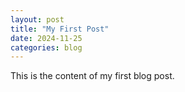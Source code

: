 ```yaml
---
layout: post
title: "My First Post"
date: 2024-11-25
categories: blog
---
```

This is the content of my first blog post.
